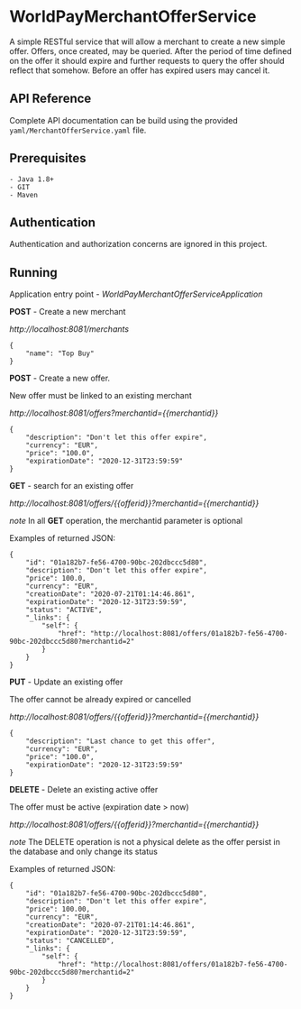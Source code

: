 # WorldPayMerchantOfferService
A simple RESTful service that will allow a merchant to create a new simple offer. Offers, once created, may be queried. After the period of time defined on the offer it should expire and further requests to query the offer should reflect that somehow. Before an offer has expired users may cancel it.

## API Reference
Complete API documentation can be build using the provided ``yaml/MerchantOfferService.yaml`` file.

## Prerequisites
```
- Java 1.8+
- GIT
- Maven
```

## Authentication
Authentication and authorization concerns are ignored in this project.

## Running

Application entry point -  _WorldPayMerchantOfferServiceApplication_

**POST** - Create a new merchant 

 _http://localhost:8081/merchants_

```
{
    "name": "Top Buy"
}
```

**POST** - Create a new offer.

New offer must be linked to an existing merchant 

 _http://localhost:8081/offers?merchantid={{merchantid}}_

```
{
    "description": "Don't let this offer expire",
    "currency": "EUR",
    "price": "100.0",
    "expirationDate": "2020-12-31T23:59:59"
}
```

**GET** - search for an existing offer 

_http://localhost:8081/offers/{{offerid}}?merchantid={{merchantid}}_

_note_  In all **GET** operation, the merchantid parameter is optional

Examples of returned JSON:

```
{
    "id": "01a182b7-fe56-4700-90bc-202dbccc5d80",
    "description": "Don't let this offer expire",
    "price": 100.0,
    "currency": "EUR",
    "creationDate": "2020-07-21T01:14:46.861",
    "expirationDate": "2020-12-31T23:59:59",
    "status": "ACTIVE",
    "_links": {
        "self": {
            "href": "http://localhost:8081/offers/01a182b7-fe56-4700-90bc-202dbccc5d80?merchantid=2"
        }
    }
}
```

**PUT** - Update an existing offer

The offer cannot be already expired or cancelled

_http://localhost:8081/offers/{{offerid}}?merchantid={{merchantid}}_

```
{
    "description": "Last chance to get this offer",
    "currency": "EUR",
    "price": "100.0",
    "expirationDate": "2020-12-31T23:59:59"
}
```

**DELETE** - Delete an existing active offer

The offer must be active (expiration date > now)

_http://localhost:8081/offers/{{offerid}}?merchantid={{merchantid}}_

_note_ The DELETE operation is not a physical delete as the offer persist in the database and only change its status

Examples of returned JSON:

```
{
    "id": "01a182b7-fe56-4700-90bc-202dbccc5d80",
    "description": "Don't let this offer expire",
    "price": 100.00,
    "currency": "EUR",
    "creationDate": "2020-07-21T01:14:46.861",
    "expirationDate": "2020-12-31T23:59:59",
    "status": "CANCELLED",
    "_links": {
        "self": {
            "href": "http://localhost:8081/offers/01a182b7-fe56-4700-90bc-202dbccc5d80?merchantid=2"
        }
    }
}
```

